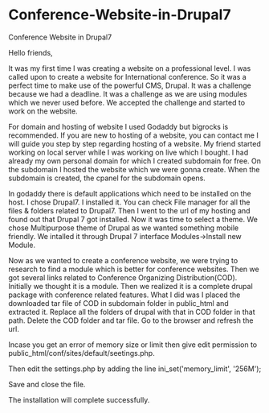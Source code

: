 # Conference-Website-in-Drupal7
Conference Website in Drupal7

Hello friends,

It was my first time I was creating a website on a professional level. I was called upon to create a website for International conference. So it was a perfect time to make use of the powerful CMS, Drupal. It was a challenge because we had a deadline. It was a challenge as we are using modules which we never used before. We accepted the challenge and started to work on the website.

For domain and hosting of website I used Godaddy but bigrocks is recommended. If you are new to hosting of a website, you can contact me I will guide you step by step regarding hosting of a website. My friend started working on local server while I was working on live which I bought. I had already my own personal domain for which I created subdomain for free. On the subdomain I hosted the website which we were gonna create. When the subdomain is created, the cpanel for the subdomain opens. 

In godaddy there is default applications which need to be installed on the host. I chose Drupal7. I installed it. You can check File manager for all the files & folders related to Drupal7. Then I went to the url of my hosting and found out that Drupal 7 got installed. Now it was time to select a theme. We chose Multipurpose theme of Drupal as we wanted something mobile friendly. We intalled it through Drupal 7 interface Modules->Install new Module.

Now as we wanted to create a conference website, we were trying to research to find a module which is better for conference websites. Then we got several links related to Conference Organizing Distribution(COD). Initially we thought it is a module. Then we realized it is a complete drupal package with conference related features. What I did was I placed the downloaded tar file of COD in subdomain folder in public_html and extracted it. Replace all the folders of drupal with that in COD folder in that path. Delete the COD folder and tar file. Go to the browser and refresh the url. 

Incase you get an error of memory size or limit then give edit permission to public_html/conf/sites/default/seetings.php.

Then edit the settings.php by adding the line
ini_set('memory_limit', '256M');

Save and close the file.

The installation will complete successfully.


